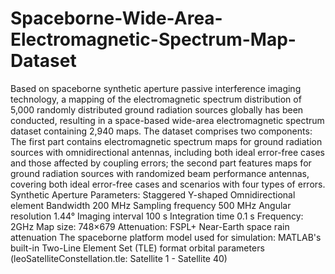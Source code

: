 # Spaceborne-Wide-Area-Electromagnetic-Spectrum-Map-Dataset
Based on spaceborne synthetic aperture passive interference imaging technology, a mapping of the electromagnetic spectrum distribution of 5,000 randomly distributed ground radiation sources globally has been conducted, resulting in a space-based wide-area electromagnetic spectrum dataset containing 2,940 maps.
The dataset comprises two components: The first part contains electromagnetic spectrum maps for ground radiation sources with omnidirectional antennas, including both ideal error-free cases and those affected by coupling errors; the second part features maps for ground radiation sources with randomized beam performance antennas, covering both ideal error-free cases and scenarios with four types of errors. 
Synthetic Aperture Parameters:
Staggered Y-shaped 
Omnidirectional element
Bandwidth 200 MHz
Sampling frequency 500 MHz
Angular resolution 1.44°
Imaging interval 100 s
Integration time 0.1 s
Frequency: 2GHz
Map size: 748×679
Attenuation: FSPL+ Near-Earth space rain attenuation
The spaceborne platform model used for simulation: MATLAB's built-in Two-Line Element Set (TLE) format orbital parameters (leoSatelliteConstellation.tle: Satellite 1 - Satellite 40)
